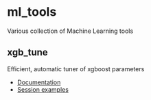 # ml_tools
Various collection of Machine Learning tools

## xgb_tune
Efficient, automatic tuner of xgboost parameters 

* [Documentation](doc/xgb_tune.md)
* [Session examples](doc/xgb_tune_examples.md)
